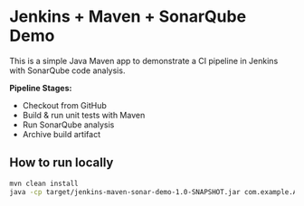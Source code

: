 # Jenkins + Maven + SonarQube Demo

This is a simple Java Maven app to demonstrate a CI pipeline in Jenkins with SonarQube code analysis.

**Pipeline Stages:**
- Checkout from GitHub
- Build & run unit tests with Maven
- Run SonarQube analysis
- Archive build artifact

## How to run locally ##
```bash
mvn clean install
java -cp target/jenkins-maven-sonar-demo-1.0-SNAPSHOT.jar com.example.App
```